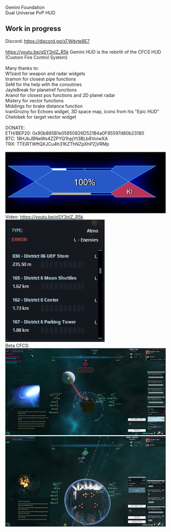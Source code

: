 Gemini Foundation<br/>
Dual Universe PvP HUD<br/>
## Work in progress
Discord: https://discord.gg/sTWdvte8E7<br/>
<br/>https://youtu.be/qSY3nIZ_R5k
Gemini HUD is the rebirth of the CFCS HUD (Custom Fire Control System)<br/>
<br/>
Many thanks to:<br/>
 W1zard for weapon and radar widgets<br/>
 tiramon for closest pipe functions<br/>
 SeM for the help with the coroutines<br/>
 JayleBreak for planetref functions<br/>
 Aranol for closest pos functions and 2D planet radar<br/>
 Mistery for vector functions<br/>
 Middings for brake distance function<br/>
 IvanGrozny for Echoes widget, 3D space map, icons from his "Epic HUD"<br/>
 Chelobek for target vector widget<br/>
 <br/>
DONATE:<br/>
ETH/BEP20: 0x90b865B1e05950826D521B4a0F95597d80b23180<br/>
BTC: 18HJbJBNeWs4ZZPYQ1hpjYt3BLb8VoiwXA<br/>
TRX: TTEiRTWftQXJCu4h31KZThNZpXhPZjVRMp<br/>
<br/>
[![Animated shield bar](https://github.com/Crusader93/Gemini-HUD/blob/master/images/4.png)](https://youtu.be/qSY3nIZ_R5k)<br/>
Video: https://youtu.be/qSY3nIZ_R5k<br>
![example1](https://github.com/Crusader93/Gemini-HUD/blob/master/images/3.png)<br/>
Beta CFCS:<br/>
![example2](https://github.com/Crusader93/Gemini-HUD/blob/master/images/1.png)<br/>
![example3](https://github.com/Crusader93/Gemini-HUD/blob/master/images/2.png)<br/>
